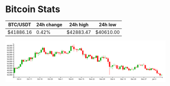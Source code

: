 # Bitcoin Stats

BTC/USDT|24h change|24h high|24h low|
|---|---|---|---|
|$41886.16|0.42%|$42883.47|$40610.00|

<img src="./chart.svg">
